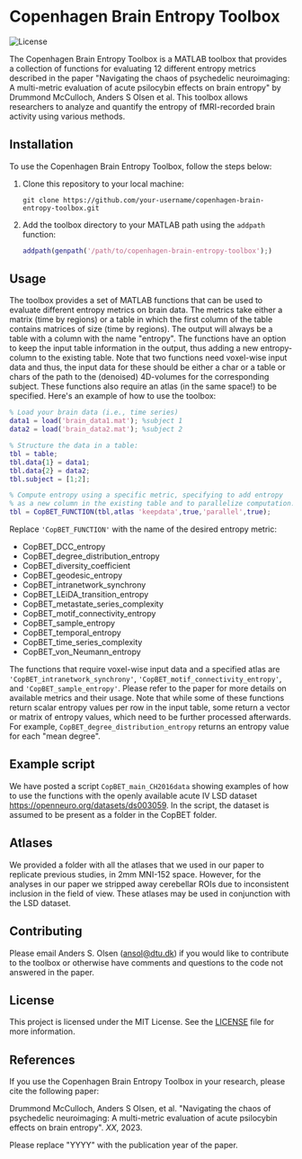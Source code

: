 # Copenhagen Brain Entropy Toolbox

![License](https://img.shields.io/badge/License-MIT-blue.svg)

The Copenhagen Brain Entropy Toolbox is a MATLAB toolbox that provides a collection of functions for evaluating 12 different entropy metrics described in the paper "Navigating the chaos of psychedelic neuroimaging: A multi-metric evaluation of acute psilocybin effects on brain entropy" by Drummond McCulloch, Anders S Olsen et al. This toolbox allows researchers to analyze and quantify the entropy of fMRI-recorded brain activity using various methods.

## Installation

To use the Copenhagen Brain Entropy Toolbox, follow the steps below:

1. Clone this repository to your local machine:

   ```shell
   git clone https://github.com/your-username/copenhagen-brain-entropy-toolbox.git
   ```

2. Add the toolbox directory to your MATLAB path using the `addpath` function:

   ```matlab
   addpath(genpath('/path/to/copenhagen-brain-entropy-toolbox');)
   ```

## Usage

The toolbox provides a set of MATLAB functions that can be used to evaluate different entropy metrics on brain data. The metrics take either a matrix (time by regions) or a table in which the first column of the table contains matrices of size (time by regions). The output will always be a table with a column with the name "entropy". The functions have an option to keep the input table information in the output, thus adding a new entropy-column to the existing table. 
Note that two functions need voxel-wise input data and thus, the input data for these should be either a char or a table or chars of the path to the (denoised) 4D-volumes for the corresponding subject. These functions also require an atlas (in the same space!) to be specified. Here's an example of how to use the toolbox:

```matlab
% Load your brain data (i.e., time series)
data1 = load('brain_data1.mat'); %subject 1
data2 = load('brain_data2.mat'); %subject 2

% Structure the data in a table:
tbl = table;
tbl.data{1} = data1;
tbl.data{2} = data2;
tbl.subject = [1;2];

% Compute entropy using a specific metric, specifying to add entropy
% as a new column in the existing table and to parallelize computation.
tbl = CopBET_FUNCTION(tbl,atlas 'keepdata',true,'parallel',true);

```

Replace `'CopBET_FUNCTION'` with the name of the desired entropy metric:
* CopBET_DCC_entropy
* CopBET_degree_distribution_entropy
* CopBET_diversity_coefficient
* CopBET_geodesic_entropy
* CopBET_intranetwork_synchrony
* CopBET_LEiDA_transition_entropy
* CopBET_metastate_series_complexity
* CopBET_motif_connectivity_entropy
* CopBET_sample_entropy
* CopBET_temporal_entropy
* CopBET_time_series_complexity
* CopBET_von_Neumann_entropy

The functions that require voxel-wise input data and a specified atlas are `'CopBET_intranetwork_synchrony'`, `'CopBET_motif_connectivity_entropy'`, and `'CopBET_sample_entropy'`. Please refer to the paper for more details on available metrics and their usage. Note that while some of these functions return scalar entropy values per row in the input table, some return a vector or matrix of entropy values, which need to be further processed afterwards. For example, `CopBET_degree_distribution_entropy` returns an entropy value for each "mean degree". 

## Example script

We have posted a script `CopBET_main_CH2016data` showing examples of how to use the functions with the openly available acute IV LSD dataset https://openneuro.org/datasets/ds003059. In the script, the dataset is assumed to be present as a folder in the CopBET folder. 

## Atlases

We provided a folder with all the atlases that we used in our paper to replicate previous studies, in 2mm MNI-152 space. However, for the analyses in our paper we stripped away cerebellar ROIs due to inconsistent inclusion in the field of view. These atlases may be used in conjunction with the LSD dataset. 

## Contributing

Please email Anders S. Olsen (ansol@dtu.dk) if you would like to contribute to the toolbox or otherwise have comments and questions to the code not answered in the paper. 

## License

This project is licensed under the MIT License. See the [LICENSE](LICENSE) file for more information.

## References

If you use the Copenhagen Brain Entropy Toolbox in your research, please cite the following paper:

Drummond McCulloch, Anders S Olsen, et al. "Navigating the chaos of psychedelic neuroimaging: A multi-metric evaluation of acute psilocybin effects on brain entropy". *XX*, 2023.

Please replace "YYYY" with the publication year of the paper.
